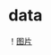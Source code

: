 # data
！[图片](https://github.com/Scorpiokay/data/blob/master/%E8%AE%A1%E7%AE%97%E6%96%87%E6%9C%AC%E7%9B%B8%E4%BC%BC%E5%BA%A6%E4%B8%80%E8%A1%8C%E6%90%9E%E5%AE%9A.png)
